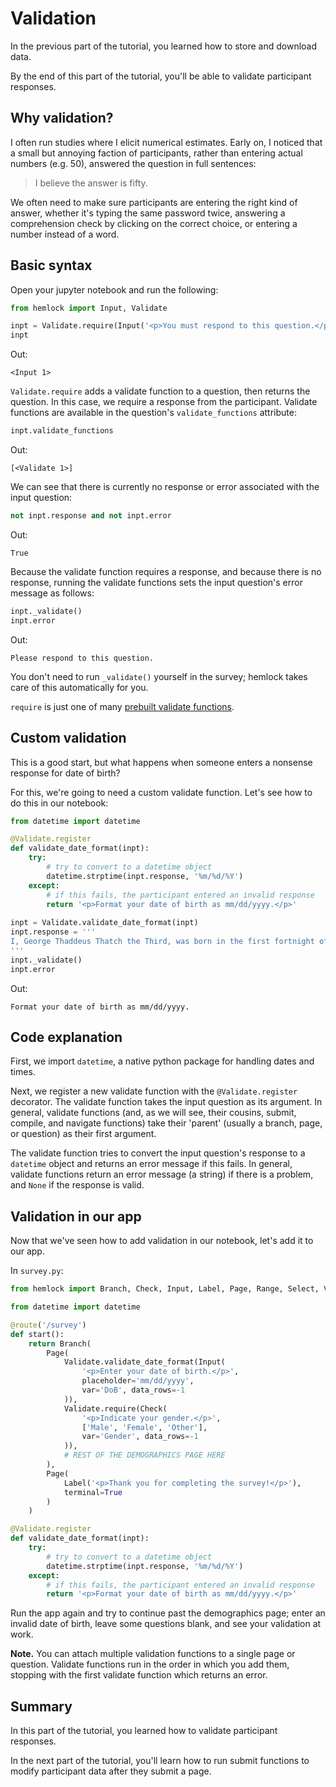 # Validation

In the previous part of the tutorial, you learned how to store and download data.

By the end of this part of the tutorial, you'll be able to validate participant responses.

## Why validation?

I often run studies where I elicit numerical estimates. Early on, I noticed that a small but annoying faction of participants, rather than entering actual numbers (e.g. 50), answered the question in full sentences:

> I believe the answer is fifty.

We often need to make sure participants are entering the right kind of answer, whether it's typing the same password twice, answering a comprehension check by clicking on the correct choice, or entering a number instead of a word.

## Basic syntax

Open your jupyter notebook and run the following:

```python
from hemlock import Input, Validate

inpt = Validate.require(Input('<p>You must respond to this question.</p>'))
inpt
```

Out:

```
<Input 1>
```

`Validate.require` adds a validate function to a question, then returns the question. In this case, we require a response from the participant. Validate functions are available in the question's `validate_functions` attribute:

```python
inpt.validate_functions
```

Out:

```
[<Validate 1>]
```

We can see that there is currently no response or error associated with the input question:

```python
not inpt.response and not inpt.error
```

Out:

```
True
```

Because the validate function requires a response, and because there is no response, running the validate functions sets the input question's error message as follows:

```python
inpt._validate()
inpt.error
```

Out:

```
Please respond to this question.
```

You don't need to run `_validate()` yourself in the survey; hemlock takes care of this automatically for you.

`require` is just one of many [prebuilt validate functions](../validate_functions.md).

## Custom validation

This is a good start, but what happens when someone enters a nonsense response for date of birth?

For this, we're going to need a custom validate function. Let's see how to do this in our notebook:

```python
from datetime import datetime

@Validate.register
def validate_date_format(inpt):
    try:
        # try to convert to a datetime object
        datetime.strptime(inpt.response, '%m/%d/%Y')
    except:
        # if this fails, the participant entered an invalid response
        return '<p>Format your date of birth as mm/dd/yyyy.</p>'
    
inpt = Validate.validate_date_format(inpt)
inpt.response = '''
I, George Thaddeus Thatch the Third, was born in the first fortnight of August 1792.
'''
inpt._validate()
inpt.error
```

Out:

```
Format your date of birth as mm/dd/yyyy.
```

## Code explanation

First, we import `datetime`, a native python package for handling dates and times. 

Next, we register a new validate function with the `@Validate.register` decorator. The validate function takes the input question as its argument. In general, validate functions (and, as we will see, their cousins, submit, compile, and navigate functions) take their 'parent' (usually a branch, page, or question) as their first argument.

The validate function tries to convert the input question's response to a `datetime` object and returns an error message if this fails. In general, validate functions return an error message (a string) if there is a problem, and `None` if the response is valid.

## Validation in our app

Now that we've seen how to add validation in our notebook, let's add it to our app.

In `survey.py`:

```python
from hemlock import Branch, Check, Input, Label, Page, Range, Select, Validate, route

from datetime import datetime

@route('/survey')
def start():
    return Branch(
        Page(
            Validate.validate_date_format(Input(
                '<p>Enter your date of birth.</p>',
                placeholder='mm/dd/yyyy',
                var='DoB', data_rows=-1
            )),
            Validate.require(Check(
                '<p>Indicate your gender.</p>',
                ['Male', 'Female', 'Other'],
                var='Gender', data_rows=-1
            )),
            # REST OF THE DEMOGRAPHICS PAGE HERE
        ),
        Page(
            Label('<p>Thank you for completing the survey!</p>'), 
            terminal=True
        )
    )

@Validate.register
def validate_date_format(inpt):
    try:
        # try to convert to a datetime object
        datetime.strptime(inpt.response, '%m/%d/%Y')
    except:
        # if this fails, the participant entered an invalid response
        return '<p>Format your date of birth as mm/dd/yyyy.</p>'
```

Run the app again and try to continue past the demographics page; enter an invalid date of birth, leave some questions blank, and see your validation at work.

**Note.** You can attach multiple validation functions to a single page or question. Validate functions run in the order in which you add them, stopping with the first validate function which returns an error.

## Summary

In this part of the tutorial, you learned how to validate participant responses.

In the next part of the tutorial, you'll learn how to run submit functions to modify participant data after they submit a page.